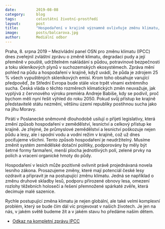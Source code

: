 ```yaml
---
date:         2019-08-08
category:     blog
tags:         celostátní životní-prostředí
layout:       post
title:        "Hospodaření v krajině významně ovlivňuje změnu klimatu, vláda by měla patřičně reagovat, komentuje zprávu IPCC Dana Balcarová"
image:        posts/balcarova.jpg
author:       Mediální odbor
---
```



Praha, 8. srpna 2019 – Mezivládní panel OSN pro změnu klimatu (IPCC) dnes zveřejnil zvláštní zprávu o změně klimatu, degradaci pudy a její přeměně v pouště, udržitelném nakládání s půdou, potravinové bezpečnosti a toku skleníkových plynů v suchozemských ekosystémech. Zpráva mění pohled na půdu a hospodaření v krajině, když uvádí, že půda je zdrojem 25 % všech vypuštěných skleníkových emisí. Krom toho obsahuje varující předpověď, že Střední Evropa bude stále více trpět vlnami extrémního sucha. Česká vláda o těchto rozměrech klimatických změn neuvažuje, jak vyplývá z červnového výroku premiéra Andreje Babiše, kdy se podivil, proč bychom měli nyní řešit výhled do roku 2050. Pokud svůj přístup ke krajině představitelé státu nezmění, většinu území republiky postihnou sucha jako na jihu Moravy. 

Piráti v Poslanecké sněmovně dlouhodobě usilují o přijetí legislativy, která změní způsob hospodaření v zemědělství, lesnictví a celkový přístup ke krajině. Je zřejmé, že průmyslové zemědělství a lesnictví poškozuje nejen půdu a lesy, ale i spodní vodu a vodní režim v krajině, což už dnes pociťujeme všichni. Tento způsob hospodaření je neudržitelný. Musíme změnit systém zemědělské dotační politiky, podporovány by měly být šetrné formy farmaření, menší plocha jednotlivých polí, zelené prvky na polích a vracení organické hmoty do půdy.

Hospodaření v lesích může pozitivně ovlivnit právě projednávaná novela lesního zákona. Prosazujeme změny, které mají potenciál české lesy ozdravit a připravit je na postupující změnu klimatu. Jedná se například o změnu druhové skladby lesů, podporu přirozené obnovy lesa, omezení rozlohy těžebních holosečí a řešení přemnožené spárkaté zvěře, která decimuje malé sazenice.

Rychle postupující změna klimatu je nejen globální, ale také velmi komplexní problém, který se bude čím dál víc projevovat v našich životech. Je jen na nás, v jakém světě budeme žít a v jakém stavu ho předáme našim dětem.

* [Odkaz na kompletní zprávu IPCC](https://www.ipcc.ch/site/assets/uploads/2019/08/4.-SPM_Approved_Microsite_FINAL.pdf)
